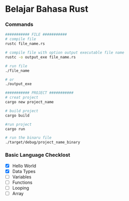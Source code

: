 # Belajar Bahasa Rust

### Commands
```bash
########### FILE ###########
# compile file
rustc file_name.rs

# compile file with option output executable file name
rustc -o output_exe file_name.rs

# run file
./file_name

# or 
./output_exe

########### PROJECT ###########
# creat project
cargo new project_name

# build project
cargo build

#run project
cargo run

# run the binaru file
./target/debug/project_name_binary
```

### Basic Language Checklost
- [x] Hello World
- [x] Data Types
- [ ] Variables
- [ ] Functions
- [ ] Looping
- [ ] Array